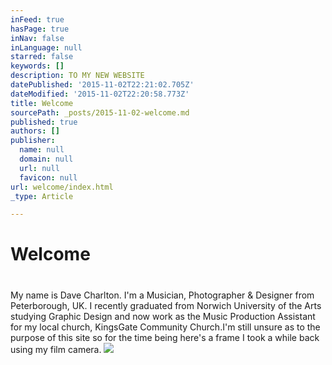 ```yaml
---
inFeed: true
hasPage: true
inNav: false
inLanguage: null
starred: false
keywords: []
description: TO MY NEW WEBSITE
datePublished: '2015-11-02T22:21:02.705Z'
dateModified: '2015-11-02T22:20:58.773Z'
title: Welcome
sourcePath: _posts/2015-11-02-welcome.md
published: true
authors: []
publisher:
  name: null
  domain: null
  url: null
  favicon: null
url: welcome/index.html
_type: Article

---
```

# Welcome

# 

My name is Dave Charlton. I'm a Musician, Photographer & Designer from Peterborough, UK. I recently graduated from Norwich University of the Arts studying Graphic Design and now work as the Music Production Assistant for my local church, KingsGate Community Church.I'm still unsure as to the purpose of this site so for the time being here's a frame I took a while back using my film camera. ![](https://the-grid-user-content.s3-us-west-2.amazonaws.com/e29b5500-bc41-4d45-9f31-dbec11ac7457.JPG)